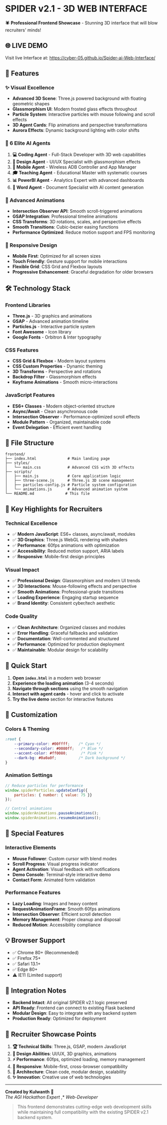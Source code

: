 # SPIDER v2.1 - 3D WEB INTERFACE 

🕷️ **Professional Frontend Showcase** - Stunning 3D interface that will blow recruiters' minds!

🌐 LIVE DEMO
-------------------------------------------
Visit live Interface at:
https://cyber-05.github.io/Spider-ai-Web-Interface/

## 🚀 Features

### ✨ Visual Excellence
- **Advanced 3D Scene**: Three.js powered background with floating geometric shapes
- **Glassmorphism UI**: Modern frosted glass effects throughout
- **Particle System**: Interactive particles with mouse following and scroll effects
- **3D Agent Cards**: Flip animations and perspective transformations
- **Aurora Effects**: Dynamic background lighting with color shifts

### 🎯 6 Elite AI Agents
1. **💻 Coding Agent** - Full-Stack Developer with 3D web capabilities
2. **🎨 Design Agent** - UI/UX Specialist with glassmorphism effects  
3. **📱 Mobile Agent** - Wireless ADB Controller and App Manager
4. **🎓 Teaching Agent** - Educational Master with systematic courses
5. **📊 PowerBI Agent** - Analytics Expert with advanced dashboards
6. **📄 Word Agent** - Document Specialist with AI content generation

### 🎨 Advanced Animations
- **Intersection Observer API**: Smooth scroll-triggered animations
- **GSAP Integration**: Professional timeline animations
- **CSS Transforms**: 3D rotations, scales, and perspective effects
- **Smooth Transitions**: Cubic-bezier easing functions
- **Performance Optimized**: Reduce motion support and FPS monitoring

### 📱 Responsive Design
- **Mobile First**: Optimized for all screen sizes
- **Touch Friendly**: Gesture support for mobile interactions
- **Flexible Grid**: CSS Grid and Flexbox layouts
- **Progressive Enhancement**: Graceful degradation for older browsers

## 🛠️ Technology Stack

### Frontend Libraries
- **Three.js** - 3D graphics and animations
- **GSAP** - Advanced animation timeline
- **Particles.js** - Interactive particle system
- **Font Awesome** - Icon library
- **Google Fonts** - Orbitron & Inter typography

### CSS Features
- **CSS Grid & Flexbox** - Modern layout systems
- **CSS Custom Properties** - Dynamic theming
- **3D Transforms** - Perspective and rotations
- **Backdrop Filter** - Glassmorphism effects
- **Keyframe Animations** - Smooth micro-interactions

### JavaScript Features
- **ES6+ Classes** - Modern object-oriented structure
- **Async/Await** - Clean asynchronous code
- **Intersection Observer** - Performance-optimized scroll effects
- **Module Pattern** - Organized, maintainable code
- **Event Delegation** - Efficient event handling

## 📁 File Structure

```
frontend/
├── index.html              # Main landing page
├── styles/
│   └── main.css            # Advanced CSS with 3D effects
├── scripts/
│   ├── main.js             # Core application logic
│   ├── three-scene.js      # Three.js 3D scene management
│   ├── particles-config.js # Particle system configuration
│   └── animations.js       # Advanced animation system
└── README.md              # This file
```

## 🎯 Key Highlights for Recruiters

### Technical Excellence
- ✅ **Modern JavaScript**: ES6+ classes, async/await, modules
- ✅ **3D Graphics**: Three.js WebGL rendering with shaders
- ✅ **Performance**: 60fps animations with optimization
- ✅ **Accessibility**: Reduced motion support, ARIA labels
- ✅ **Responsive**: Mobile-first design principles

### Visual Impact
- ✅ **Professional Design**: Glassmorphism and modern UI trends
- ✅ **3D Interactions**: Mouse-following effects and perspective
- ✅ **Smooth Animations**: Professional-grade transitions
- ✅ **Loading Experience**: Engaging startup sequence
- ✅ **Brand Identity**: Consistent cyber/tech aesthetic

### Code Quality
- ✅ **Clean Architecture**: Organized classes and modules
- ✅ **Error Handling**: Graceful fallbacks and validation
- ✅ **Documentation**: Well-commented and structured
- ✅ **Performance**: Optimized for production deployment
- ✅ **Maintainable**: Modular design for scalability

## 🚀 Quick Start

1. **Open `index.html`** in a modern web browser
2. **Experience the loading animation** (3-4 seconds)
3. **Navigate through sections** using the smooth navigation
4. **Interact with agent cards** - hover and click to activate
5. **Try the live demo** section for interactive features

## 🎨 Customization

### Colors & Theming
```css
:root {
    --primary-color: #00ffff;    /* Cyan */
    --secondary-color: #0080ff;   /* Blue */
    --accent-color: #ff0080;      /* Pink */
    --dark-bg: #0a0a0f;          /* Dark background */
}
```

### Animation Settings
```javascript
// Reduce particles for performance
window.spiderParticles.updateConfig({
    particles: { number: { value: 75 }}
});

// Control animations
window.spiderAnimations.pauseAnimations();
window.spiderAnimations.resumeAnimations();
```

## 🌟 Special Features

### Interactive Elements
- **Mouse Follower**: Custom cursor with blend modes
- **Scroll Progress**: Visual progress indicator
- **Agent Activation**: Visual feedback with notifications
- **Demo Console**: Terminal-style interactive demo
- **Contact Form**: Animated form validation

### Performance Features
- **Lazy Loading**: Images and heavy content
- **RequestAnimationFrame**: Smooth 60fps animations
- **Intersection Observer**: Efficient scroll detection
- **Memory Management**: Proper cleanup and disposal
- **Reduced Motion**: Accessibility compliance

## 💡 Browser Support

- ✅ Chrome 80+ (Recommended)
- ✅ Firefox 75+
- ✅ Safari 13.1+
- ✅ Edge 80+
- ⚠️ IE11 (Limited support)

## 🔧 Integration Notes

- **Backend Intact**: All original SPIDER v2.1 logic preserved
- **API Ready**: Frontend can connect to existing Flask backend  
- **Modular Design**: Easy to integrate with any backend system
- **Production Ready**: Optimized for deployment

## 🎯 Recruiter Showcase Points

1. **🏆 Technical Skills**: Three.js, GSAP, modern JavaScript
2. **🎨 Design Abilities**: UI/UX, 3D graphics, animations
3. **⚡ Performance**: 60fps, optimized loading, memory management
4. **📱 Responsive**: Mobile-first, cross-browser compatibility
5. **🔧 Architecture**: Clean code, modular design, scalability
6. **✨ Innovation**: Creative use of web technologies

---

**Created by Kulwanth** 🚀  
*The AGI Hackathon Expert* ,* *Web-Developer*


> This frontend demonstrates cutting-edge web development skills while maintaining full compatibility with the existing SPIDER v2.1 backend system.




